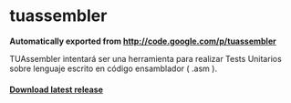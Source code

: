 # tuassembler
**Automatically exported from http://code.google.com/p/tuassembler**

TUAssembler intentará ser una herramienta para realizar Tests Unitarios sobre lenguaje escrito en código ensamblador ( .asm ).

#### [Download latest release](https://github.com/Erikhht/tuassembler/releases/latest)
